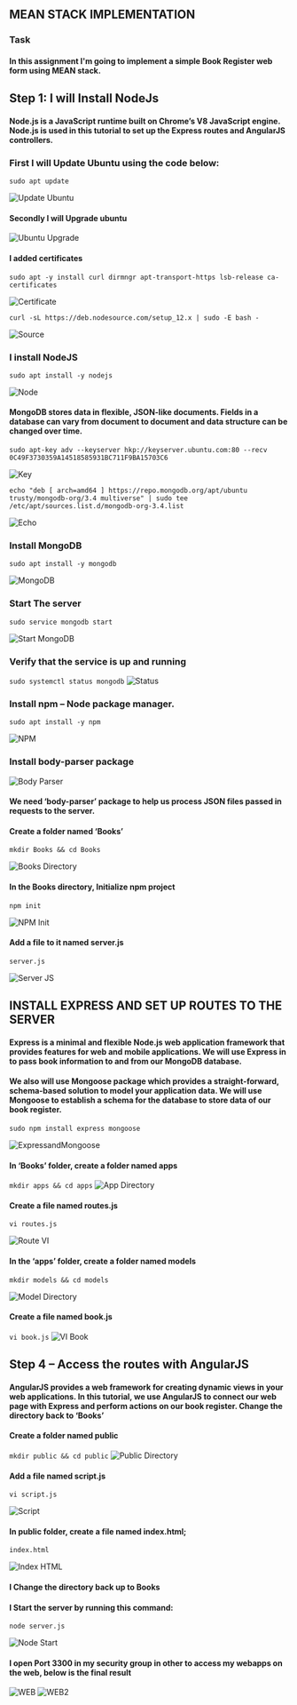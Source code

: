 ## MEAN STACK IMPLEMENTATION
### Task
#### In this assignment I'm going to implement a simple Book Register web form using MEAN stack.

## Step 1: I will Install NodeJs
#### Node.js is a JavaScript runtime built on Chrome’s V8 JavaScript engine. Node.js is used in this tutorial to set up the Express routes and AngularJS controllers.

### First I will Update Ubuntu using the code below:

`sudo apt update`

![Update Ubuntu](images/updateubuntu.png)

#### Secondly I will Upgrade ubuntu

![Ubuntu Upgrade](images/upgradeubuntu.png)

#### I added certificates

`sudo apt -y install curl dirmngr apt-transport-https lsb-release ca-certificates`

![Certificate](images/cert1.png)

`curl -sL https://deb.nodesource.com/setup_12.x | sudo -E bash -`

![Source](images/cert2.png)

### I install NodeJS

`sudo apt install -y nodejs`

![Node](images/node.png)

#### MongoDB stores data in flexible, JSON-like documents. Fields in a database can vary from document to document and data structure can be changed over time.

`sudo apt-key adv --keyserver hkp://keyserver.ubuntu.com:80 --recv 0C49F3730359A14518585931BC711F9BA15703C6`

![Key](images/key.png)

`echo "deb [ arch=amd64 ] https://repo.mongodb.org/apt/ubuntu trusty/mongodb-org/3.4 multiverse" | sudo tee /etc/apt/sources.list.d/mongodb-org-3.4.list`

![Echo](images/echo.png)

### Install MongoDB

`sudo apt install -y mongodb`

![MongoDB](images/mongo.png)

### Start The server

`sudo service mongodb start`

![Start MongoDB](images/mongo.png)
### Verify that the service is up and running

`sudo systemctl status mongodb`
![Status](images/status.png)

### Install npm – Node package manager.
`sudo apt install -y npm`

![NPM](images/npm.png)

### Install body-parser package

![Body Parser](images/bodyparser.png)

#### We need ‘body-parser’ package to help us process JSON files passed in requests to the server.


#### Create a folder named ‘Books’

`mkdir Books && cd Books`

![Books Directory](images/booksdirectory.png)

#### In the Books directory, Initialize npm project

`npm init`

![NPM Init](images/npminit.png)


#### Add a file to it named server.js

`server.js`

![Server JS](images/catserverjs.png)

## INSTALL EXPRESS AND SET UP ROUTES TO THE SERVER

#### Express is a minimal and flexible Node.js web application framework that provides features for web and mobile applications. We will use Express in to pass book information to and from our MongoDB database.

#### We also will use Mongoose package which provides a straight-forward, schema-based solution to model your application data. We will use Mongoose to establish a schema for the database to store data of our book register.

`sudo npm install express mongoose`

![ExpressandMongoose ](images/expressmongoose.png)

#### In ‘Books’ folder, create a folder named apps

`mkdir apps && cd apps`
![App Directory](images/appdirectory.png)

#### Create a file named routes.js
`vi routes.js`

![Route VI](images/routejs.png)

#### In the ‘apps’ folder, create a folder named models
`mkdir models && cd models`

![Model Directory](images/model.png)
#### Create a file named book.js

`vi book.js`
![VI Book](images/bookjs.png)

## Step 4 – Access the routes with AngularJS

#### AngularJS provides a web framework for creating dynamic views in your web applications. In this tutorial, we use AngularJS to connect our web page with Express and perform actions on our book register. Change the directory back to ‘Books’

#### Create a folder named public

`mkdir public && cd public`
![Public Directory](images/public.png)

#### Add a file named script.js

`vi script.js`

![Script](images/script.png)

#### In public folder, create a file named index.html;
`index.html`

![Index HTML](images/index.png)

#### I Change the directory back up to Books

#### I Start the server by running this command:

`node server.js`

![Node Start](images/success.png)

#### I open Port 3300 in my security group in other to access my webapps on the web, below is the final result

![WEB](images/web.png)
![WEB2](images/web2.png)





